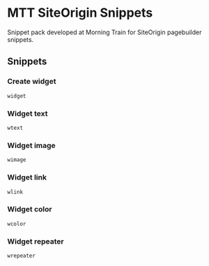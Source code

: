 # MTT SiteOrigin Snippets

Snippet pack developed at Morning Train for SiteOrigin pagebuilder snippets.

## Snippets

### Create widget

```
widget
```

### Widget text

```
wtext
```

### Widget image

```
wimage
```

### Widget link

```
wlink
```

### Widget color

```
wcolor
```

### Widget repeater

```
wrepeater
```